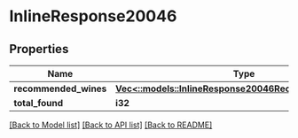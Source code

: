# InlineResponse20046

## Properties

Name | Type | Description | Notes
------------ | ------------- | ------------- | -------------
**recommended_wines** | [**Vec<::models::InlineResponse20046RecommendedWines>**](inline_response_200_46_recommendedWines.md) |  | 
**total_found** | **i32** |  | 

[[Back to Model list]](../README.md#documentation-for-models) [[Back to API list]](../README.md#documentation-for-api-endpoints) [[Back to README]](../README.md)


